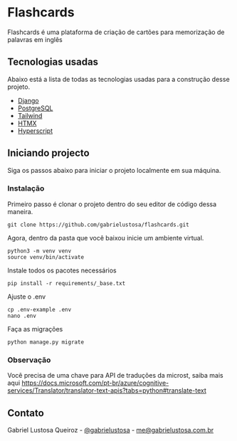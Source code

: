 # Flashcards

Flashcards é uma plataforma de criação de cartões para memorização de palavras em inglês

## Tecnologias usadas

Abaixo está a lista de todas as tecnologias usadas para a construção desse projeto.

* [Django](https://docs.djangoproject.com/en/4.0/)
* [PostgreSQL](https://www.jetbrains.com/datagrip/features/?source=google&medium=cpc&campaign=15034928143&term=postgresql&gclid=CjwKCAjwzeqVBhAoEiwAOrEmzXvmumNvZqv3cvPSzs16PuethLHO7dukXPMc3g6XyhQkcsiHkCnHKRoCNt4QAvD_BwE)
* [Tailwind](https://tailwindcss.com/)
* [HTMX](https://htmx.org/)
* [Hyperscript](https://hyperscript.org/)

## Iniciando projecto

Siga os passos abaixo para iniciar o projeto localmente em sua máquina.

### Instalação

Primeiro passo é clonar o projeto dentro do seu editor de código dessa maneira.

```
git clone https://github.com/gabrielustosa/flashcards.git
```

Agora, dentro da pasta que você baixou inicie um ambiente virtual.

```
python3 -m venv venv
source venv/bin/activate
```

Instale todos os pacotes necessários

```
pip install -r requirements/_base.txt
```

Ajuste o .env

```
cp .env-example .env
nano .env
```

Faça as migrações 

```
python manage.py migrate
```

### Observação

Você precisa de uma chave para API de traduções da microst, saiba mais aqui https://docs.microsoft.com/pt-br/azure/cognitive-services/Translator/translator-text-apis?tabs=python#translate-text


## Contato

Gabriel Lustosa Queiroz - [@gabrielustosa](https://www.linkedin.com/in/gabrielustosa) -  me@gabrielustosa.com.br
